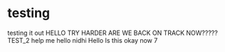 # testing
testing it out
HELLO
TRY HARDER
ARE WE BACK ON TRACK NOW?????
TEST_2
help me
hello nidhi
Hello
Is this okay now
7
